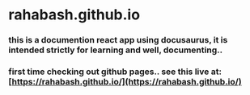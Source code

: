 # rahabash.github.io

### this is a documention react app using docusaurus, it is intended strictly for learning and well, documenting..
### first time checking out github pages.. see this live at: [https://rahabash.github.io/](https://rahabash.github.io/)

